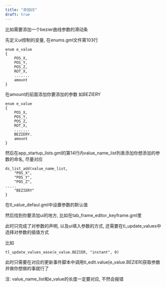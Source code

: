 ```yaml
---
title: "添加UI"
draft: true
---
```

比如需要添加一个bezier曲线参数的滑动条

先定义ui控制的变量, 在enums.gml文件第103行

    enum e_value
    {
    	POS_X,
    	POS_Y,
    	POS_Z,
    	ROT_X,
    	.......
    	amount
    }
在amount的前面添加你要添加的参数
如BEZIERY

    enum e_value
    {
    	POS_X,
    	POS_Y,
    	POS_Z,
    	ROT_X,
    	.......
		BEZIERY.
    	amount
    }

然后在app_startup_lists.gml的第14行内value_name_list列表添加你想添加的参数的命名, 尽量对应

    ds_list_add(value_name_list,
    	"POS_X",
    	"POS_Y",
    	"POS_Z",
    .....
    	"BEZIERY"
    }

在tl_value_defaul.gml中设置参数的默认值

然后找到你要添加ui的地方, 比如在tab_frame_editor_keyframe.gml里


此时只完成了对参数的声明, 以及ui填入参数的方式, 还需要在tl_update_values中选择对参数的插值方式

比如

    tl_update_values_ease(e_value.BEZIER, "instant", 0)

此时只需要在对应的更新事件脚本中调用tl_edit.value[e_value.BEZIER]获取参数并做你想做的事就行了




注: value_name_list和e_value的长度一定要对应, 不然会报错